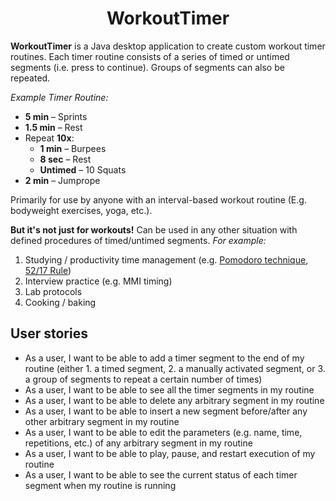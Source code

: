 <div align="center">
  <h1>WorkoutTimer</h1>
</div>

**WorkoutTimer** is a Java desktop application to create custom workout timer routines. 
Each timer routine consists of a series of timed or untimed segments (i.e. press to continue).
Groups of segments can also be repeated.

*Example Timer Routine:*
- **5 min** – Sprints
- **1.5 min** – Rest
- Repeat **10x**:
   - **1 min** – Burpees
   - **8 sec** – Rest
   - **Untimed** – 10 Squats
- **2 min** – Jumprope

Primarily for use by anyone with an interval-based workout routine (E.g. bodyweight exercises, yoga, etc.). 

**But it's not just for workouts!** Can be used in any other situation with 
defined procedures of timed/untimed segments. 
*For 
example:*
1. Studying / productivity time management 
(e.g. [Pomodoro technique](https://en.wikipedia.org/wiki/Pomodoro_Technique), 
[52/17 Rule](https://en.wikipedia.org/wiki/52/17_rule))
2. Interview practice (e.g. MMI timing)
3. Lab protocols
4. Cooking / baking


## User stories

- As a user, I want to be able to add a timer segment to the end of my routine (either 1. a timed segment, 2. a 
  manually activated 
  segment, or 3. a group of segments to repeat a certain number of times)
- As a user, I want to be able to see all the timer segments in my routine
- As a user, I want to be able to delete any arbitrary segment in my routine
- As a user, I want to be able to insert a new segment before/after any other arbitrary segment in my routine
- As a user, I want to be able to edit the parameters (e.g. name, time, repetitions, etc.) of any arbitrary segment 
  in my routine
- As a user, I want to be able to play, pause, and restart execution of my routine
- As a user, I want to be able to see the current status of each timer segment when my routine is running